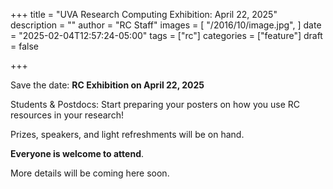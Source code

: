 +++
title = "UVA Research Computing Exhibition: April 22, 2025"
description = ""
author = "RC Staff"
images = [
  "/2016/10/image.jpg",
]
date = "2025-02-04T12:57:24-05:00"
tags = ["rc"]
categories = ["feature"]
draft = false

+++

<img class="card-img-top" src="/images/RC_posters_image.png" alt="" style="float: right;">


Save the date: <strong>RC Exhibition on April 22, 2025</strong> 

Students & Postdocs: Start preparing your posters on how you use RC resources in your research!

Prizes, speakers, and light refreshments will be on hand. 

<strong>Everyone is welcome to attend</strong>. 

More details will be coming here soon. 





